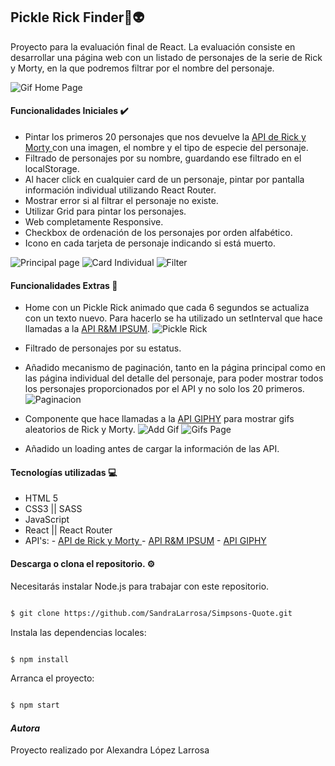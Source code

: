 ## Pickle Rick Finder🌌👽

Proyecto para la evaluación final de React.
La evaluación consiste en desarrollar una página web con un listado de personajes de la serie de Rick y Morty, en la que podremos filtrar por el nombre del personaje.

![Gif Home Page](https://media.giphy.com/media/LSo2I2jqzPXUcgeYAD/giphy.gif)

#### Funcionalidades Iniciales ✔️
- Pintar los primeros 20 personajes que nos devuelve la [API de Rick y Morty ](https://rickandmortyapi.com/) con una imagen, el nombre y el tipo de especie del personaje.
- Filtrado de personajes por su nombre, guardando ese filtrado en el localStorage.
- Al hacer click en cualquier card de un personaje, pintar por pantalla información individual utilizando React Router.
- Mostrar error si al filtrar el personaje no existe.
- Utilizar Grid para pintar los personajes.
- Web completamente Responsive.
- Checkbox de ordenación de los personajes por orden alfabético.
- Icono en cada tarjeta de personaje indicando si está muerto.

![Principal page](https://github.com/Adalab/modulo-3-evaluacion-final-SandraLarrosa/blob/master/src/images/README/principal.png)
![Card Individual](https://github.com/Adalab/modulo-3-evaluacion-final-SandraLarrosa/blob/master/src/images/README/individual.png)
![Filter](https://github.com/Adalab/modulo-3-evaluacion-final-SandraLarrosa/blob/master/src/images/README/filter.png)


#### Funcionalidades Extras 🌟
 - Home con un Pickle Rick animado que cada 6 segundos se actualiza con un texto nuevo. Para hacerlo se ha utilizado un setInterval que hace llamadas a la [API R&M IPSUM](http://loremricksum.com/documentation/).
![Pickle Rick](https://github.com/Adalab/modulo-3-evaluacion-final-SandraLarrosa/blob/master/src/images/README/pickleRick.png)
 - Filtrado de personajes por su estatus.
 - Añadido mecanismo de paginación, tanto en la página principal como en las página individual del detalle del personaje, para poder mostrar todos los personajes proporcionados por el API y no solo los 20 primeros.
![Paginacion](https://github.com/Adalab/modulo-3-evaluacion-final-SandraLarrosa/blob/master/src/images/README/paginacion.png)

 - Componente que hace llamadas a la [API GIPHY](https://developers.giphy.com/docs/api#quick-start-guide) para mostrar gifs aleatorios de Rick y Morty.
![Add Gif](https://github.com/Adalab/modulo-3-evaluacion-final-SandraLarrosa/blob/master/src/images/README/addgif.png)
![Gifs Page](https://github.com/Adalab/modulo-3-evaluacion-final-SandraLarrosa/blob/master/src/images/README/gifspage.png)
  - Añadido un loading antes de cargar la información de las API.
 

  #### Tecnologías utilizadas 💻
- HTML 5
- CSS3 || SASS
- JavaScript
- React || React Router
- API's:
		- [API de Rick y Morty ](https://rickandmortyapi.com/)
		- [API R&M IPSUM](http://loremricksum.com/documentation/)
		- [API GIPHY](https://developers.giphy.com/docs/api#quick-start-guide)

#### Descarga o clona el repositorio. ⚙️
Necesitarás instalar Node.js para trabajar con este repositorio.

```bash

$ git clone https://github.com/SandraLarrosa/Simpsons-Quote.git

```

Instala las dependencias locales:

```bash

$ npm install

```

Arranca el proyecto:

```bash

$ npm start

```


#### *Autora*

Proyecto realizado por Alexandra López Larrosa